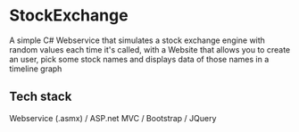 # StockExchange
A simple C# Webservice that simulates a stock exchange engine with random values each time it's called, with a Website that allows you to create an user, pick some stock names and displays data of those names in a timeline graph

## Tech stack
Webservice (.asmx) / ASP.net MVC / Bootstrap / JQuery
